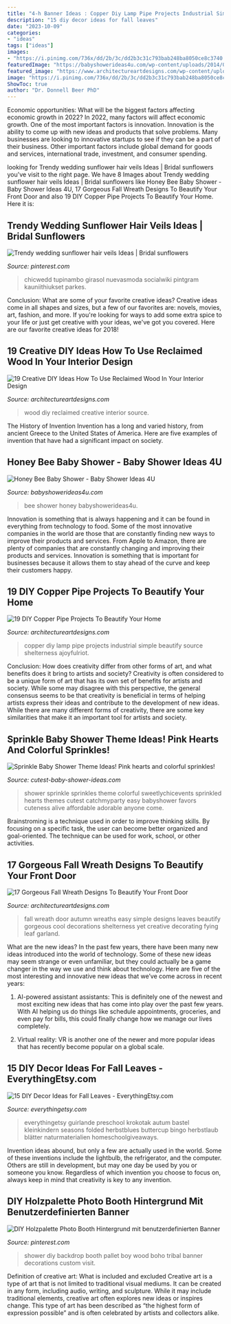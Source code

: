 ```yaml
---
title: "4-h Banner Ideas : Copper Diy Lamp Pipe Projects Industrial Simple Beautify Source Shelterness Ajoyfulriot"
description: "15 diy decor ideas for fall leaves"
date: "2023-10-09"
categories:
- "ideas"
tags: ["ideas"]
images:
- "https://i.pinimg.com/736x/dd/2b/3c/dd2b3c31c793bab248ba8050ce8c3740.jpg"
featuredImage: "https://babyshowerideas4u.com/wp-content/uploads/2014/02/bee-10.jpg"
featured_image: "https://www.architectureartdesigns.com/wp-content/uploads/2015/08/648-630x945.jpg"
image: "https://i.pinimg.com/736x/dd/2b/3c/dd2b3c31c793bab248ba8050ce8c3740.jpg"
ShowToc: true
author: "Dr. Donnell Beer PhD"
---
```



Economic opportunities: What will be the biggest factors affecting economic growth in 2022?
In 2022, many factors will affect economic growth. One of the most important factors is innovation. Innovation is the ability to come up with new ideas and products that solve problems. Many businesses are looking to innovative startups to see if they can be a part of their business. Other important factors include global demand for goods and services, international trade, investment, and consumer spending.

	

		
looking for Trendy wedding sunflower hair veils Ideas | Bridal sunflowers you've visit to the right page. We have 8 Images about Trendy wedding sunflower hair veils Ideas | Bridal sunflowers like Honey Bee Baby Shower - Baby Shower Ideas 4U, 17 Gorgeous Fall Wreath Designs To Beautify Your Front Door and also 19 DIY Copper Pipe Projects To Beautify Your Home. Here it is:
		
    
## Trendy Wedding Sunflower Hair Veils Ideas | Bridal Sunflowers

<img loading=lazy src="https://i.pinimg.com/736x/a5/05/8d/a5058d91c0865848eec782eedc16fd5f.jpg" onerror="this.onerror=null;this.src='https://tse4.mm.bing.net/th?id=OIP.ALpsXutaY5lG6b7u-A65zAAAAA&amp;pid=15.1';" alt="Trendy wedding sunflower hair veils Ideas | Bridal sunflowers">

_Source: pinterest.com_

>chicwedd tupinambo girasol nuevasmoda socialwiki pintgram kauniithiukset parkes. 

	

Conclusion: What are some of your favorite creative ideas?
Creative ideas come in all shapes and sizes, but a few of our favorites are: novels, movies, art, fashion, and more. If you're looking for ways to add some extra spice to your life or just get creative with your ideas, we've got you covered. Here are our favorite creative ideas for 2018!

    
## 19 Creative DIY Ideas How To Use Reclaimed Wood In Your Interior Design

<img loading=lazy src="https://www.architectureartdesigns.com/wp-content/uploads/2015/04/643.jpg" onerror="this.onerror=null;this.src='https://tse4.mm.bing.net/th?id=OIP.0XU4NEcUV7eq7GFc0Ws_BwHaJ6&amp;pid=15.1';" alt="19 Creative DIY Ideas How To Use Reclaimed Wood In Your Interior Design">

_Source: architectureartdesigns.com_

>wood diy reclaimed creative interior source. 

	

The History of Invention
Invention has a long and varied history, from ancient Greece to the United States of America. Here are five examples of invention that have had a significant impact on society.

    
## Honey Bee Baby Shower - Baby Shower Ideas 4U

<img loading=lazy src="https://babyshowerideas4u.com/wp-content/uploads/2014/02/bee-10.jpg" onerror="this.onerror=null;this.src='https://tse3.mm.bing.net/th?id=OIP.TMPQnCGzcFiZqD8_Xo5_SQHaLH&amp;pid=15.1';" alt="Honey Bee Baby Shower - Baby Shower Ideas 4U">

_Source: babyshowerideas4u.com_

>bee shower honey babyshowerideas4u. 

	

Innovation is something that is always happening and it can be found in everything from technology to food. Some of the most innovative companies in the world are those that are constantly finding new ways to improve their products and services. From Apple to Amazon, there are plenty of companies that are constantly changing and improving their products and services. Innovation is something that is important for businesses because it allows them to stay ahead of the curve and keep their customers happy.

    
## 19 DIY Copper Pipe Projects To Beautify Your Home

<img loading=lazy src="https://www.architectureartdesigns.com/wp-content/uploads/2015/09/88.jpg" onerror="this.onerror=null;this.src='https://tse3.mm.bing.net/th?id=OIP.4jGS7p-ur-kOU-MlZ6ABVwHaLH&amp;pid=15.1';" alt="19 DIY Copper Pipe Projects To Beautify Your Home">

_Source: architectureartdesigns.com_

>copper diy lamp pipe projects industrial simple beautify source shelterness ajoyfulriot. 

	

Conclusion: How does creativity differ from other forms of art, and what benefits does it bring to artists and society?
Creativity is often considered to be a unique form of art that has its own set of benefits for artists and society. While some may disagree with this perspective, the general consensus seems to be that creativity is beneficial in terms of helping artists express their ideas and contribute to the development of new ideas. While there are many different forms of creativity, there are some key similarities that make it an important tool for artists and society.

    
## Sprinkle Baby Shower Theme Ideas! Pink Hearts And Colorful Sprinkles!

<img loading=lazy src="http://www.cutest-baby-shower-ideas.com/images/babysprinkle3.jpg" onerror="this.onerror=null;this.src='https://tse1.mm.bing.net/th?id=OIP.liLvIU81VeawjR0GonXNcgHaFl&amp;pid=15.1';" alt="Sprinkle Baby Shower Theme Ideas! Pink hearts and colorful sprinkles!">

_Source: cutest-baby-shower-ideas.com_

>shower sprinkle sprinkles theme colorful sweetlychicevents sprinkled hearts themes cutest catchmyparty easy babyshower favors cuteness alive affordable adorable anyone come. 

	

Brainstroming is a technique used in order to improve thinking skills. By focusing on a specific task, the user can become better organized and goal-oriented. The technique can be used for work, school, or other activities.

    
## 17 Gorgeous Fall Wreath Designs To Beautify Your Front Door

<img loading=lazy src="https://www.architectureartdesigns.com/wp-content/uploads/2015/08/648-630x945.jpg" onerror="this.onerror=null;this.src='https://tse1.mm.bing.net/th?id=OIP.iZzAR1y-9d-wDK-g9rj0kQHaLH&amp;pid=15.1';" alt="17 Gorgeous Fall Wreath Designs To Beautify Your Front Door">

_Source: architectureartdesigns.com_

>fall wreath door autumn wreaths easy simple designs leaves beautify gorgeous cool decorations shelterness yet creative decorating fying leaf garland. 

	

What are the new ideas?
In the past few years, there have been many new ideas introduced into the world of technology. Some of these new ideas may seem strange or even unfamiliar, but they could actually be a game changer in the way we use and think about technology. Here are five of the most interesting and innovative new ideas that we’ve come across in recent years:
1. AI-powered assistant assistants: This is definitely one of the newest and most exciting new ideas that has come into play over the past few years. With AI helping us do things like schedule appointments, groceries, and even pay for bills, this could finally change how we manage our lives completely.

2. Virtual reality: VR is another one of the newer and more popular ideas that has recently become popular on a global scale.

    
## 15 DIY Decor Ideas For Fall Leaves - EverythingEtsy.com

<img loading=lazy src="https://www.everythingetsy.com/wp-content/uploads/2014/10/fallleaveprintable2_thumb.jpg" onerror="this.onerror=null;this.src='https://tse3.mm.bing.net/th?id=OIP.hVUi58_jEc-D33rNPquh0wHaLH&amp;pid=15.1';" alt="15 DIY Decor Ideas for Fall Leaves - EverythingEtsy.com">

_Source: everythingetsy.com_

>everythingetsy guirlande preschool krokotak autum bastel kleinkindern seasons folded herbstblues buttercup bingo herbstlaub blätter naturmaterialien homeschoolgiveaways. 

	

Invention ideas abound, but only a few are actually used in the world. Some of these inventions include the lightbulb, the refrigerator, and the computer. Others are still in development, but may one day be used by you or someone you know. Regardless of which invention you choose to focus on, always keep in mind that creativity is key to any invention.

    
## DIY Holzpalette Photo Booth Hintergrund Mit Benutzerdefinierten Banner

<img loading=lazy src="https://i.pinimg.com/736x/dd/2b/3c/dd2b3c31c793bab248ba8050ce8c3740.jpg" onerror="this.onerror=null;this.src='https://tse4.mm.bing.net/th?id=OIP.It9xL6iDHvofWn-oy356_AHaOk&amp;pid=15.1';" alt="DIY Holzpalette Photo Booth Hintergrund mit benutzerdefinierten Banner">

_Source: pinterest.com_

>shower diy backdrop booth pallet boy wood boho tribal banner decorations custom visit. 

	

Definition of creative art: What is included and excluded
Creative art is a type of art that is not limited to traditional visual mediums. It can be created in any form, including audio, writing, and sculpture. While it may include traditional elements, creative art often explores new ideas or inspires change. This type of art has been described as “the highest form of expression possible” and is often celebrated by artists and collectors alike.

